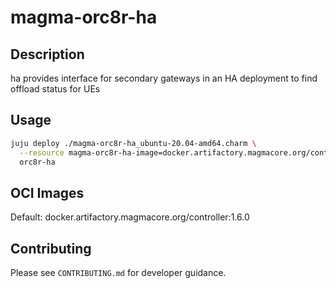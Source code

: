 # magma-orc8r-ha

## Description
ha provides interface for secondary gateways in an HA deployment to find offload status for UEs

## Usage

```bash
juju deploy ./magma-orc8r-ha_ubuntu-20.04-amd64.charm \
  --resource magma-orc8r-ha-image=docker.artifactory.magmacore.org/controller:1.6.0 \
  orc8r-ha
```

## OCI Images

Default: docker.artifactory.magmacore.org/controller:1.6.0

## Contributing

Please see `CONTRIBUTING.md` for developer guidance.
